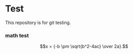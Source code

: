 # Test
This repository is for git testing.


### math test
$$x = {-b \pm \sqrt{b^2-4ac} \over 2a}.$$